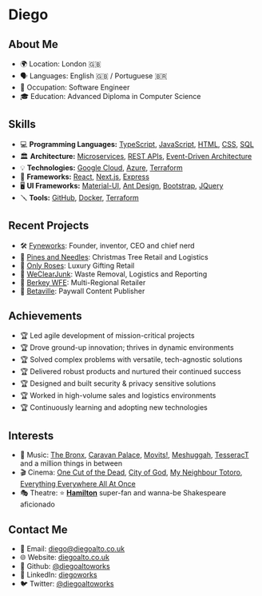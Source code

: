 # Diego

## About Me
- 🌍 Location: London 🇬🇧
- 🗣️ Languages: English 🇬🇧 / Portuguese 🇧🇷
- 💼 Occupation: Software Engineer
- 🎓 Education: Advanced Diploma in Computer Science

## Skills
- 💻 **Programming Languages:** [TypeScript](https://www.typescriptlang.org/), [JavaScript](https://developer.mozilla.org/en-US/docs/Web/JavaScript), [HTML](https://developer.mozilla.org/en-US/docs/Web/HTML), [CSS](https://developer.mozilla.org/en-US/docs/Web/CSS), [SQL](https://www.w3schools.com/sql/)
- 🏛️ **Architecture:** [Microservices](https://microservices.io/), [REST APIs](https://restfulapi.net/), [Event-Driven Architecture](https://aws.amazon.com/event-driven-architecture/)
- 💡 **Technologies:** [Google Cloud](https://cloud.google.com/), [Azure](https://azure.microsoft.com/), [Terraform](https://www.terraform.io/)
- 🧰 **Frameworks:** [React](https://reactjs.org/), [Next.js](https://nextjs.org/), [Express](https://expressjs.com/)
- 🖥️ **UI Frameworks:** [Material-UI](https://mui.com/), [Ant Design](https://ant.design/), [Bootstrap](https://getbootstrap.com/), [JQuery](https://jquery.com/)
- 🪛 **Tools:** [GitHub](https://github.com/), [Docker](https://www.docker.com/), [Terraform](https://www.terraform.io/)

## Recent Projects
- 🛠️ [Fyneworks](https://fyne.works/): Founder, inventor, CEO and chief nerd
- 🎄 [Pines and Needles](https://www.pinesandneedles.com/): Christmas Tree Retail and Logistics
- 🌹 [Only Roses](https://www.only-roses.com/): Luxury Gifting Retail
- 🚛 [WeClearJunk](https://www.weclearjunk.com/): Waste Removal, Logistics and Reporting
- 🚰 [Berkey WFE](https://www.berkeywaterfilterseurope.com/): Multi-Regional Retailer
- 📔 [Betaville](https://www.betaville.co.uk/): Paywall Content Publisher

## Achievements

- 🏆️ Led agile development of mission-critical projects
- 🏆️ Drove ground-up innovation; thrives in dynamic environments
- 🏆️ Solved complex problems with versatile, tech-agnostic solutions
- 🏆️ Delivered robust products and nurtured their continued success
- 🏆️ Designed and built security & privacy sensitive solutions
- 🏆️ Worked in high-volume sales and logistics environments
- 🏆️ Continuously learning and adopting new technologies


## Interests

- 🤘 Music: [The Bronx](https://www.youtube.com/watch?v=Mliu59IJdEk), [Caravan Palace](https://www.youtube.com/watch?v=UbQgXeY_zi4), [Movits!](https://www.youtube.com/watch?v=LnaeImQ0TSg), [Meshuggah](https://www.youtube.com/watch?v=9IiP-Vdx_F8), [TesseracT](https://www.youtube.com/watch?v=XwBmhnkRGM8) and a million things in between
- 🎬️ Cinema: [One Cut of the Dead](https://www.youtube.com/watch?v=Du2XfUDfjN0), [City of God](https://www.youtube.com/watch?v=dcUOO4Itgmw), [My Neighbour Totoro](https://www.youtube.com/watch?v=92a7Hj0ijLs), [Everything Everywhere All At Once](https://www.youtube.com/watch?v=wxN1T1uxQ2g) 
- 🎭️ Theatre: ⭐️ **[Hamilton](https://www.youtube.com/watch?v=r1izVfVpBwE)** super-fan and wanna-be Shakespeare aficionado

## Contact Me
- 📧 Email: diego@diegoalto.co.uk
- 🌐 Website: [diegoalto.co.uk](https://www.diegoalto.co.uk)
- 👾 Github: [@diegoaltoworks](https://github.com/diegoaltoworks)
- 💼 LinkedIn: [diegoworks](https://www.linkedin.com/in/diegoworks/)
- 🐦 Twitter: [@diegoaltoworks](https://x.com/diegoaltoworks)